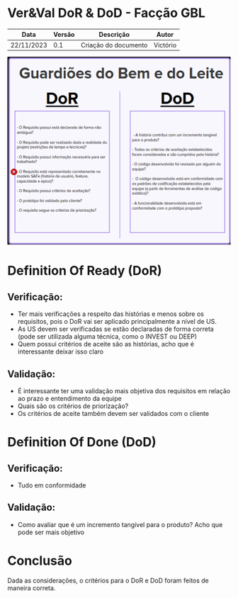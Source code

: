 # Ver&Val DoR & DoD - Facção GBL

| **Data** | **Versão** | **Descrição** | **Autor** |
| -------- | ---------- | ------------- | --------- |
|     22/11/2023      |      0.1      | Criação do documento              | Victório       |

![DoR & DoD - Facção GBL](../assets/../../assets/GBL_DOR&DOD.png)

# Definition Of Ready (DoR)

## Verificação:
- Ter mais verificações a respeito das histórias e menos sobre os requisitos, pois o DoR vai ser aplicado principalmente a nível de US.
- As US devem ser verificadas se estão declaradas de forma correta (pode ser utilizada alguma técnica, como o INVEST ou DEEP)
- Quem possui critérios de aceite são as histórias, acho que é interessante deixar isso claro


## Validação:
- É interessante ter uma validação mais objetiva dos requisitos em relação ao prazo e entendimento da equipe
- Quais são os critérios de priorização?
- Os critérios de aceite também devem ser validados com o cliente

# Definition Of Done (DoD)

## Verificação:
- Tudo em conformidade

## Validação:
- Como avaliar que é um incremento tangível para o produto? Acho que pode ser mais objetivo


# Conclusão 
Dada as considerações, o critérios para o DoR e DoD foram feitos de maneira correta.
